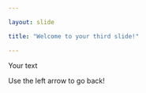 ```yaml
---

layout: slide

title: "Welcome to your third slide!"

---
```


Your text

Use the left arrow to go back!
